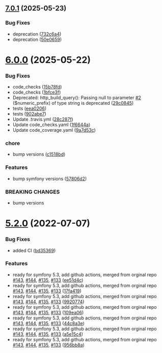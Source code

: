 ## [7.0.1](https://github.com/netbull/MobileDetectBundle/compare/v7.0.0...v7.0.1) (2025-05-23)


### Bug Fixes

* deprecation ([732c6a4](https://github.com/netbull/MobileDetectBundle/commit/732c6a46fc4383c7258a54bdb5b7ffc5ac26009a))
* deprecation ([50e0659](https://github.com/netbull/MobileDetectBundle/commit/50e0659cca296ee0dbecd2946a90065bc2719e11))

# [6.0.0](https://github.com/netbull/MobileDetectBundle/compare/v5.2.0...v6.0.0) (2025-05-22)


### Bug Fixes

* code_checks ([15b78fd](https://github.com/netbull/MobileDetectBundle/commit/15b78fd3eacadb2a1a88f8431151c6c11e47b97e))
* code_checks ([1bfce3f](https://github.com/netbull/MobileDetectBundle/commit/1bfce3f333068d2cddf27f6292fb25db9b39bae7))
* Deprecated: http_build_query(): Passing null to parameter [#2](https://github.com/netbull/MobileDetectBundle/issues/2) ($numeric_prefix) of type string is deprecated ([29c0845](https://github.com/netbull/MobileDetectBundle/commit/29c0845db035855ad15462f98866f8323c2d4373))
* tests ([eea0206](https://github.com/netbull/MobileDetectBundle/commit/eea020659d72d55c5675a9320f41ebfb40340bc9))
* tests ([902abe7](https://github.com/netbull/MobileDetectBundle/commit/902abe7b0c7667af9ec81fec559d5b1a21458f60))
* Update .travis.yml ([28c287f](https://github.com/netbull/MobileDetectBundle/commit/28c287f96e8dc6985f247c4e324f21d7801362ec))
* Update code_checks.yaml ([1f6644a](https://github.com/netbull/MobileDetectBundle/commit/1f6644a862d437f141414e7de3950e1d971b4198))
* Update code_coverage.yaml ([9a7d53c](https://github.com/netbull/MobileDetectBundle/commit/9a7d53c122d330f0218448e931fb1acdfc945a76))


### chore

* bump versions ([c1518bd](https://github.com/netbull/MobileDetectBundle/commit/c1518bd5b741dbe687d24c41ffbccc1117fcf448))


### Features

* bump symfony versions ([57806d2](https://github.com/netbull/MobileDetectBundle/commit/57806d2e1cf7e9111ee69de28beb1544d3b33505))


### BREAKING CHANGES

* bump versions

# [5.2.0](https://github.com/netbull/MobileDetectBundle/compare/v5.1.5...v5.2.0) (2022-07-07)


### Bug Fixes

* added CI ([bd35369](https://github.com/netbull/MobileDetectBundle/commit/bd3536927e473a273b2dd8cba2f01bd2ae1dc59a))


### Features

* ready for symfony 5.3, add github actions, merged from orginal repo [#143](https://github.com/netbull/MobileDetectBundle/issues/143), [#144](https://github.com/netbull/MobileDetectBundle/issues/144), [#135](https://github.com/netbull/MobileDetectBundle/issues/135), [#133](https://github.com/netbull/MobileDetectBundle/issues/133) ([ee51d4c](https://github.com/netbull/MobileDetectBundle/commit/ee51d4c61c7aa344cd3f3c64b03a8bf07ca2a569))
* ready for symfony 5.3, add github actions, merged from orginal repo [#143](https://github.com/netbull/MobileDetectBundle/issues/143), [#144](https://github.com/netbull/MobileDetectBundle/issues/144), [#135](https://github.com/netbull/MobileDetectBundle/issues/135), [#133](https://github.com/netbull/MobileDetectBundle/issues/133) ([17fa419](https://github.com/netbull/MobileDetectBundle/commit/17fa419565db188008adff488e2cf4beaa6401ed))
* ready for symfony 5.3, add github actions, merged from orginal repo [#143](https://github.com/netbull/MobileDetectBundle/issues/143), [#144](https://github.com/netbull/MobileDetectBundle/issues/144), [#135](https://github.com/netbull/MobileDetectBundle/issues/135), [#133](https://github.com/netbull/MobileDetectBundle/issues/133) ([9920774](https://github.com/netbull/MobileDetectBundle/commit/992077482b93d4df900ac9a8fee48c32a9daff65))
* ready for symfony 5.3, add github actions, merged from orginal repo [#143](https://github.com/netbull/MobileDetectBundle/issues/143), [#144](https://github.com/netbull/MobileDetectBundle/issues/144), [#135](https://github.com/netbull/MobileDetectBundle/issues/135), [#133](https://github.com/netbull/MobileDetectBundle/issues/133) ([109ea06](https://github.com/netbull/MobileDetectBundle/commit/109ea06e554b7c619d1ca22f9498d1621579f1dd))
* ready for symfony 5.3, add github actions, merged from orginal repo [#143](https://github.com/netbull/MobileDetectBundle/issues/143), [#144](https://github.com/netbull/MobileDetectBundle/issues/144), [#135](https://github.com/netbull/MobileDetectBundle/issues/135), [#133](https://github.com/netbull/MobileDetectBundle/issues/133) ([44c8a3e](https://github.com/netbull/MobileDetectBundle/commit/44c8a3e37719ffbaabe9ed94ce9f660a2842ec3c))
* ready for symfony 5.3, add github actions, merged from orginal repo [#143](https://github.com/netbull/MobileDetectBundle/issues/143), [#144](https://github.com/netbull/MobileDetectBundle/issues/144), [#135](https://github.com/netbull/MobileDetectBundle/issues/135), [#133](https://github.com/netbull/MobileDetectBundle/issues/133) ([a5e15c4](https://github.com/netbull/MobileDetectBundle/commit/a5e15c42e99d4a0cfede4941b7e121201ec72645))
* ready for symfony 5.3, add github actions, merged from orginal repo [#143](https://github.com/netbull/MobileDetectBundle/issues/143), [#144](https://github.com/netbull/MobileDetectBundle/issues/144), [#135](https://github.com/netbull/MobileDetectBundle/issues/135), [#133](https://github.com/netbull/MobileDetectBundle/issues/133) ([956bb8a](https://github.com/netbull/MobileDetectBundle/commit/956bb8a22cff7f4881e7022141b85200641c1382))
